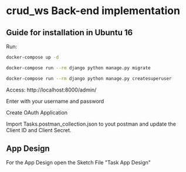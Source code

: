 # crud_ws Back-end implementation

## Guide for installation in Ubuntu 16

Run:
``` bash
docker-compose up -d

docker-compose run --rm django python manage.py migrate

docker-compose run --rm django python manage.py createsuperuser

```


Access: http://localhost:8000/admin/

Enter with your username and password

Create OAuth Application

Import Tasks.postman_collection.json to yout postman and update the Client ID and Client Secret.


## App Design
For the App Design open the Sketch File "Task App Design"